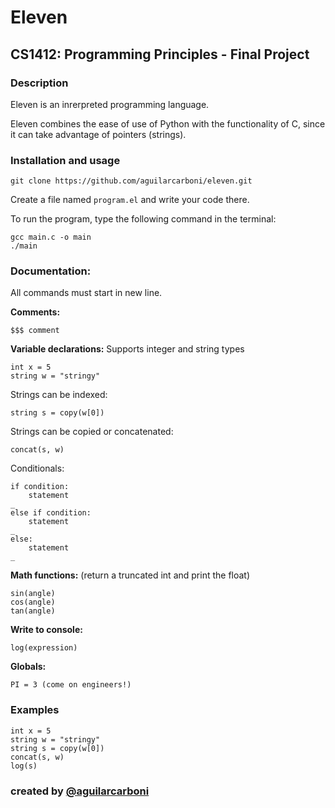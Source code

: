 # Eleven

## CS1412: Programming Principles - Final Project

### Description
 
Eleven is an inrerpreted programming language.

Eleven combines the ease of use of Python with the functionality of C, 
since it can take advantage of pointers (strings).

### Installation and usage

```
git clone https://github.com/aguilarcarboni/eleven.git
```

Create a file named `program.el` and write your code there.

To run the program, type the following command in the terminal:
```
gcc main.c -o main
./main
```

### Documentation:

All commands must start in new line.

**Comments:**
```
$$$ comment
```

**Variable declarations:**
Supports integer and string types
```
int x = 5
string w = "stringy"
```

Strings can be indexed:
```
string s = copy(w[0])
```

Strings can be copied or concatenated:
```
concat(s, w)
```

Conditionals:
```
if condition: 
    statement
_
else if condition:
    statement
_
else:
    statement 
_
```

**Math functions:** (return a truncated int and print the float)
```
sin(angle)
cos(angle)
tan(angle)
```

**Write to console:**
```
log(expression)
```

**Globals:**
```
PI = 3 (come on engineers!)
```

### Examples

```
int x = 5
string w = "stringy"
string s = copy(w[0])
concat(s, w)
log(s)
```


### created by [@aguilarcarboni](https://github.com/aguilarcarboni/)

